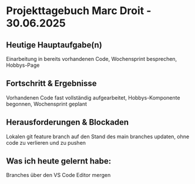 # Projekttagebuch Marc Droit - 30.06.2025

## Heutige Hauptaufgabe(n)

Einarbeitung in bereits vorhandenen Code, Wochensprint besprechen, Hobbys-Page

## Fortschritt & Ergebnisse

Vorhandenen Code fast vollständig aufgearbeitet, Hobbys-Komponente begonnen, Wochensprint geplant

## Herausforderungen & Blockaden

Lokalen git feature branch auf den Stand des main branches updaten, ohne code zu verlieren und zu pushen

## Was ich heute gelernt habe:

Branches über den VS Code Editor mergen


